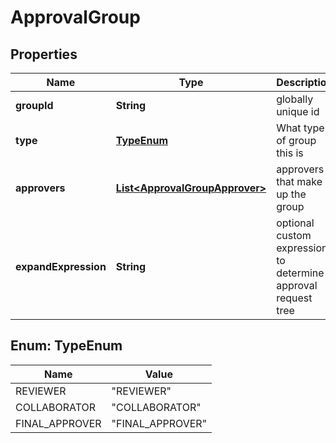 

# ApprovalGroup


## Properties

| Name | Type | Description | Notes |
|------------ | ------------- | ------------- | -------------|
|**groupId** | **String** | globally unique id |  [optional] |
|**type** | [**TypeEnum**](#TypeEnum) | What type of group this is |  |
|**approvers** | [**List&lt;ApprovalGroupApprover&gt;**](ApprovalGroupApprover.md) | approvers that make up the group |  |
|**expandExpression** | **String** | optional custom expression to determine approval request tree |  [optional] |



## Enum: TypeEnum

| Name | Value |
|---- | -----|
| REVIEWER | &quot;REVIEWER&quot; |
| COLLABORATOR | &quot;COLLABORATOR&quot; |
| FINAL_APPROVER | &quot;FINAL_APPROVER&quot; |



